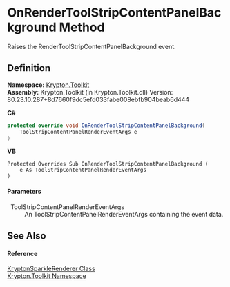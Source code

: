 # OnRenderToolStripContentPanelBackground Method


Raises the RenderToolStripContentPanelBackground event.



## Definition
**Namespace:** <a href="79d2eac2-21f4-54ff-7552-b20c33c30600.md">Krypton.Toolkit</a>  
**Assembly:** Krypton.Toolkit (in Krypton.Toolkit.dll) Version: 80.23.10.287+8d7660f9dc5efd033fabe008ebfb904beab6d444

**C#**
``` C#
protected override void OnRenderToolStripContentPanelBackground(
	ToolStripContentPanelRenderEventArgs e
)
```
**VB**
``` VB
Protected Overrides Sub OnRenderToolStripContentPanelBackground ( 
	e As ToolStripContentPanelRenderEventArgs
)
```



#### Parameters
<dl><dt>  ToolStripContentPanelRenderEventArgs</dt><dd>An ToolStripContentPanelRenderEventArgs containing the event data.</dd></dl>

## See Also


#### Reference
<a href="a97c711c-b979-2168-ab6d-d6be995c34ab.md">KryptonSparkleRenderer Class</a>  
<a href="79d2eac2-21f4-54ff-7552-b20c33c30600.md">Krypton.Toolkit Namespace</a>  
